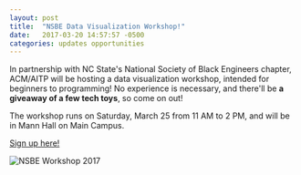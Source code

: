 ```yaml
---
layout: post
title:  "NSBE Data Visualization Workshop!"
date:   2017-03-20 14:57:57 -0500
categories: updates opportunities
---
```


In partnership with NC State's National Society of Black Engineers chapter, ACM/AITP will be hosting a data visualization workshop, intended for beginners to programming! No experience is necessary, and there'll be **a giveaway of a few tech toys**, so come on out!

The workshop runs on Saturday, March 25 from 11 AM to 2 PM, and will be in Mann Hall on Main Campus.

[Sign up here!](https://tinyurl.com/NSBECode)

<img src="{{site.baseurl}}/assets/images/nsbe-workshop-2017.jpeg" alt="NSBE Workshop 2017" />
